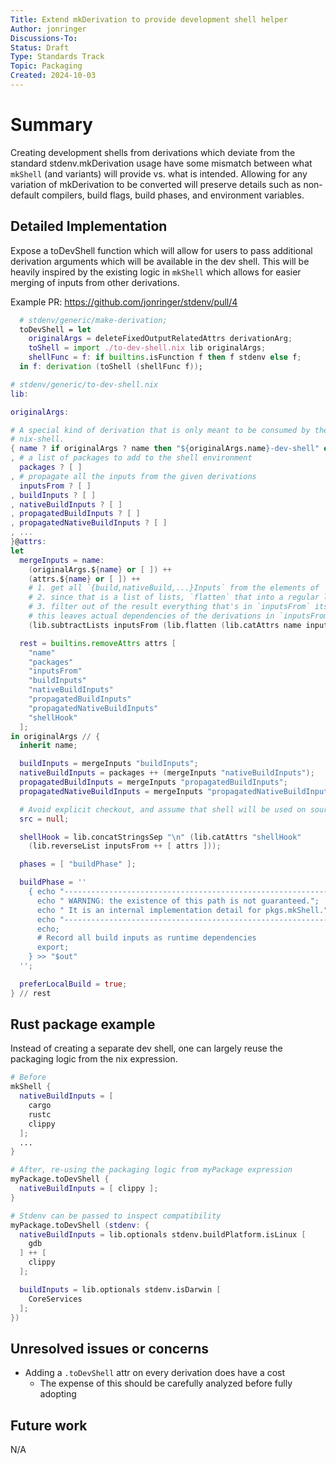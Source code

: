 ```yaml
---
Title: Extend mkDerivation to provide development shell helper
Author: jonringer
Discussions-To: 
Status: Draft
Type: Standards Track
Topic: Packaging
Created: 2024-10-03
---
```


# Summary

Creating development shells from derivations which deviate from the standard
stdenv.mkDerivation usage have some mismatch between what `mkShell` (and variants)
will provide vs. what is intended. Allowing for any variation of mkDerivation 
to be converted will preserve details such as non-default compilers, build flags,
build phases, and environment variables.

## Detailed Implementation

Expose a toDevShell function which will allow for users to pass additional
derivation arguments which will be available in the dev shell. This will be
heavily inspired by the existing logic in `mkShell` which allows for easier
merging of inputs from other derivations.

Example PR: https://github.com/jonringer/stdenv/pull/4

```nix
  # stdenv/generic/make-derivation;
  toDevShell = let
    originalArgs = deleteFixedOutputRelatedAttrs derivationArg;
    toShell = import ./to-dev-shell.nix lib originalArgs;
    shellFunc = f: if builtins.isFunction f then f stdenv else f;
  in f: derivation (toShell (shellFunc f));
```

```nix
# stdenv/generic/to-dev-shell.nix
lib:

originalArgs:

# A special kind of derivation that is only meant to be consumed by the
# nix-shell.
{ name ? if originalArgs ? name then "${originalArgs.name}-dev-shell" else "nix-shell"
, # a list of packages to add to the shell environment
  packages ? [ ]
, # propagate all the inputs from the given derivations
  inputsFrom ? [ ]
, buildInputs ? [ ]
, nativeBuildInputs ? [ ]
, propagatedBuildInputs ? [ ]
, propagatedNativeBuildInputs ? [ ]
, ...
}@attrs:
let
  mergeInputs = name:
    (originalArgs.${name} or [ ]) ++
    (attrs.${name} or [ ]) ++
    # 1. get all `{build,nativeBuild,...}Inputs` from the elements of `inputsFrom`
    # 2. since that is a list of lists, `flatten` that into a regular list
    # 3. filter out of the result everything that's in `inputsFrom` itself
    # this leaves actual dependencies of the derivations in `inputsFrom`, but never the derivations themselves
    (lib.subtractLists inputsFrom (lib.flatten (lib.catAttrs name inputsFrom)));

  rest = builtins.removeAttrs attrs [
    "name"
    "packages"
    "inputsFrom"
    "buildInputs"
    "nativeBuildInputs"
    "propagatedBuildInputs"
    "propagatedNativeBuildInputs"
    "shellHook"
  ];
in originalArgs // {
  inherit name;

  buildInputs = mergeInputs "buildInputs";
  nativeBuildInputs = packages ++ (mergeInputs "nativeBuildInputs");
  propagatedBuildInputs = mergeInputs "propagatedBuildInputs";
  propagatedNativeBuildInputs = mergeInputs "propagatedNativeBuildInputs";

  # Avoid explicit checkout, and assume that shell will be used on source in repo
  src = null;

  shellHook = lib.concatStringsSep "\n" (lib.catAttrs "shellHook"
    (lib.reverseList inputsFrom ++ [ attrs ]));

  phases = [ "buildPhase" ];

  buildPhase = ''
    { echo "------------------------------------------------------------";
      echo " WARNING: the existence of this path is not guaranteed.";
      echo " It is an internal implementation detail for pkgs.mkShell.";
      echo "------------------------------------------------------------";
      echo;
      # Record all build inputs as runtime dependencies
      export;
    } >> "$out"
  '';

  preferLocalBuild = true;
} // rest
```

## Rust package example

Instead of creating a separate dev shell, one can largely reuse the packaging
logic from the nix expression.
```nix
# Before
mkShell {
  nativeBuildInputs = [
    cargo
    rustc
    clippy
  ];
  ...
}

# After, re-using the packaging logic from myPackage expression
myPackage.toDevShell {
  nativeBuildInputs = [ clippy ];
}

# Stdenv can be passed to inspect compatibility
myPackage.toDevShell (stdenv: {
  nativeBuildInputs = lib.optionals stdenv.buildPlatform.isLinux [
    gdb
  ] ++ [
    clippy
  ];

  buildInputs = lib.optionals stdenv.isDarwin [
    CoreServices
  ];
})
```

## Unresolved issues or concerns

- Adding a `.toDevShell` attr on every derivation does have a cost
  - The expense of this should be carefully analyzed before fully adopting

## Future work

N/A

